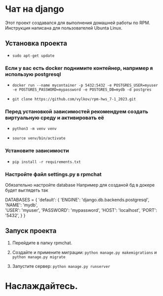 # Чат на django

Этот проект создавался для выполнения домашней работы по RPM.
Инструкция написана для пользователей Ubunta Linux.

## Установка проекта

- `sudo apt-get update`

### Если у вас есть docker поднимите контейнер, например я использую postgresql

- `docker run --name mycontainer -p 5432:5432 -e POSTGRES_USER=myuser -e POSTGRES_PASSWORD=mypassword -e POSTGRES_DB=mydb -d postgres`

- `git clone https://github.com/vylkov/rpm-hws_7-1_2023.git`

### Перед установкой зависимостей рекомендуем создать виртуальную среду и активировать её

- `python3 -m venv venv`

- `source venv/bin/activate`

### Установите зависимости

- `pip install -r requirements.txt`

### Настройте файл settings.py в rpmchat

Обязательно настройте database
Например для созданой бд в докере будет выглядеть так

DATABASES = {
    'default': {
        'ENGINE': 'django.db.backends.postgresql',
        'NAME': 'mydb',                      
        'USER': 'myuser',
        'PASSWORD': 'mypassword',
        'HOST': 'localhost',
        'PORT': '5432',
    }
}

## Запуск проекта

1. Перейдите в папку rpmchat.

2. Создайте и примените миграции: `python manage.py makemigrations` и `python manage.py migrate`

3. Запустите сервер: `python manage.py runserver`

# Наслаждайтесь.